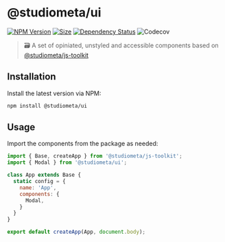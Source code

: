 # @studiometa/ui

[![NPM Version](https://img.shields.io/npm/v/@studiometa/ui.svg?style=flat-square)](https://www.npmjs.com/package/@studiometa/ui/)
[![Size](https://img.shields.io/bundlephobia/minzip/@studiometa/ui?label=size&style=flat-square)](https://bundlephobia.com/package/@studiometa/ui)
[![Dependency Status](https://img.shields.io/librariesio/release/npm/@studiometa/ui?style=flat-square)](https://david-dm.org/studiometa/js-toolkit)
![Codecov](https://img.shields.io/codecov/c/github/studiometa/js-toolkit?style=flat-square)

> 🗃 A set of opiniated, unstyled and accessible components based on [@studiometa/js-toolkit](https://github.com/studiometa/js-toolkit)

## Installation

Install the latest version via NPM:

```bash
npm install @studiometa/ui
```

## Usage

Import the components from the package as needed:

```js
import { Base, createApp } from '@studiometa/js-toolkit';
import { Modal } from '@studiometa/ui';

class App extends Base {
  static config = {
    name: 'App',
    components: {
      Modal,
    }
  }
}

export default createApp(App, document.body);
```
